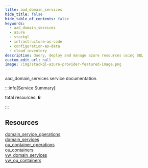 ```yaml
---
title: aad_domain_services
hide_title: false
hide_table_of_contents: false
keywords:
  - aad_domain_services
  - azure
  - stackql
  - infrastructure-as-code
  - configuration-as-data
  - cloud inventory
description: Query, deploy and manage azure resources using SQL
custom_edit_url: null
image: /img/stackql-azure-provider-featured-image.png
---
```


aad_domain_services service documentation.

:::info[Service Summary]

total resources: __6__  

:::

## Resources
<div class="row">
<div class="providerDocColumn">
<a href="/services/aad_domain_services/domain_service_operations/">domain_service_operations</a><br />
<a href="/services/aad_domain_services/domain_services/">domain_services</a><br />
<a href="/services/aad_domain_services/ou_container_operations/">ou_container_operations</a>
</div>
<div class="providerDocColumn">
<a href="/services/aad_domain_services/ou_containers/">ou_containers</a><br />
<a href="/services/aad_domain_services/vw_domain_services/">vw_domain_services</a><br />
<a href="/services/aad_domain_services/vw_ou_containers/">vw_ou_containers</a>
</div>
</div>